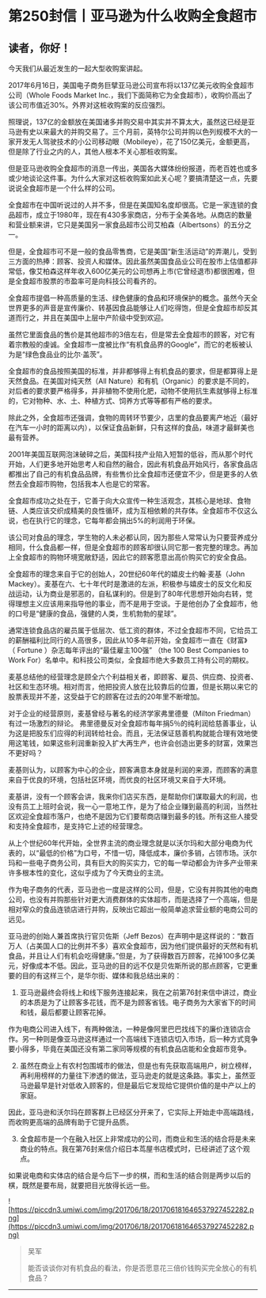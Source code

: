 # 第250封信丨亚马逊为什么收购全食超市

## 读者，你好！

今天我们从最近发生的一起大型收购案讲起。

2017年6月16日，美国电子商务巨擘亚马逊公司宣布将以137亿美元收购全食超市公司（Whole Foods Market Inc.，我们下面简称它为全食超市），收购价高出了该公司市值近30%。外界对这桩收购案的反应强烈。

照理说，137亿的金额放在美国诸多并购交易中其实并不算太大，虽然这已经是亚马逊有史以来最大的并购交易了。三个月前，英特尔公司并购以色列规模不大的一家开发无人驾驶技术的小公司移动眼（Mobileye），花了150亿美元，金额更高，但是除了行业之内的人，其他人根本不关心那桩收购案。

但是亚马逊收购全食超市的消息一传出，美国各大媒体纷纷报道，而老百姓也或多或少地谈论这件事。为什么大家对这桩收购案如此关心呢？要搞清楚这一点，先要说说全食超市是一个什么样的公司。

全食超市在中国听说过的人并不多，但是在美国知名度却很高。它是一家连锁的食品超市，成立于1980年，现在有430多家商店，分布于全美各地。从商店的数量和营业额来讲，它只是美国另一家食品超市公司艾柏森（Albertsons）的五分之一。

但是，全食超市可不是一般的食品零售商，它是美国“新生活运动”的弄潮儿，受到三方面的热捧：顾客、投资人和媒体。因此虽然美国食品业公司在股市上估值都非常低，像艾柏森这样年收入600亿美元的公司想再上市(它曾经退市)都很困难，但是全食超市股票的市盈率可是向科技公司看齐的。

全食超市提倡一种高质量的生活、绿色健康的食品和环境保护的概念。虽然今天全世界更多的声音是宣传廉价、转基因食品能够让人们吃得饱，但是全食超市却反其道而行之，并且在美国中上层中产阶级中受到欢迎。

虽然它里面食品的售价是其他超市的3倍左右，但是常去全食超市的顾客，对它有着宗教般的虔诚。全食超市一度被比作“有机食品界的Google”，而它的老板被认为是“绿色食品业的比尔·盖茨”。 

全食超市的食品按照美国的标准，并非都够得上有机食品的要求，但是都算得上是天然食品。在美国对纯天然（All Nature）和有机（Organic）的要求是不同的，对后者的要求要严格得多，并非植物不使用化肥，动物不使用抗生素就够得上标准的，它对物种、水、土、种植方式、饲养方式等等都有严格的要求。

除此之外，全食超市还强调，食物的周转环节要少，店里的食品要离产地近（最好在汽车一小时的距离以内），以保证食品新鲜，只有这样的食品，味道才最鲜美也最有营养。

2001年美国互联网泡沫破碎之后，美国科技产业陷入短暂的低谷，而从那个时代开始，人们更多地开始思考人和自然的融合，因此有机食品开始风行，各家食品店都推出了自己的有机食品品牌，有些售价比全食超市还便宜不少，但是更多的人依然去全食超市购物，包括我本人也是它的常客。

全食超市成功之处在于，它善于向大众宣传一种生活观念，其核心是地球、食物链、人类应该交织成精美的良性循环，成为互相依赖的共存体。全食超市不仅这么说，也在执行它的理念，它每年都会捐出5%的利润用于环保。

该公司对食品的理念，学生物的人未必都认同，因为那些人常常认为只要营养成分相同，什么食品都一样，但是全食超市的顾客却很认同它那一套完整的理念。再加上全食超市的购物环境宽敞舒适，因此它的顾客愿意出高价购买它的安全食品。

全食超市的理念来自于它的创始人，20世纪60年代的嬉皮士约翰·麦基（John Mackey）。麦基在六、七十年代时是激进的左派，积极参与嬉皮士的反文化和反战运动，认为商业是邪恶的，自私谋利的。但是到了80年代思想开始向右转，觉得理想主义应该用来指导他的事业，而不是用于空谈。于是他创办了全食超市，他的口号是“健康的食品，强健的人类，生机勃勃的星球”。 

通常连锁食品店的雇员属于低层次、低工资的群体，不过全食超市不同，它给员工的薪酬福利比同行的人高很多，因此从10多年前开始，全食超市一直在《财富》（ Fortune ）杂志每年评出的“最佳雇主100强” （the 100 Best Companies to Work For）名单中。和科技公司类似，全食超市绝大多数员工持有公司的期权。

麦基总结他的经营理念是顾全六个利益相关者，即顾客、雇员、供应商、投资者、社区和生态环境。相对而言，他把投资人放在比较靠后的位置，但是长期以来它的股票表现并不差，这受益于它的顾客在过去的20年里不断增加。

对于企业的经营原则，麦基曾经与著名的经济学家弗里德曼（Milton Friedman）有过一场激烈的辩论。 弗里德曼反对全食超市每年捐5％的纯利润给慈善事业，认为这是把股东们应得的利润转给社会。而且，无法保证慈善机构就能合理有效地使用这笔钱，如果这些利润重新投入扩大再生产，也许会创造出更多的财富，效果岂不更好吗？

麦基则认为，以顾客为中心的企业，顾客满意本身就是利润的来源，而顾客的满意来自于优良的环境，包括社区环境，而优良的社区环境又来自于大环境。

麦基讲，没有一个顾客会讲，我来你们店买东西，是帮助你们谋取最大的利润，也没有员工上班时会说，我一心一意地工作，是为了给企业赚到最高的利润，当然社区欢迎全食超市落户，也绝不是因为它们要帮商店赚到最多的钱。所有这些人接受和支持全食超市，是支持它上述的经营理念。

从上个世纪60年代开始，全世界主流的商业理念就是以沃尔玛和大部分电商为代表的，以“最低的价格”为口号，不惜一切，降低成本，廉价多销，占领市场。沃尔玛和一些电子商务公司，具有巨大的购买实力，它的每一举动都会为许多产业带来许多根本性的变化，这似乎成为了今天商业的主流。

作为电子商务的代表，亚马逊也一度是这样的公司，但是，它没有并购其他的电商公司，也没有并购那些针对更大消费群体的实体超市，而是选择了一个高端，但是相对窄众的食品连锁店进行并购，反映出它超出一般简单追求营业额的电商公司的远见。

亚马逊的创始人兼首席执行官贝佐斯（Jeff Bezos）在声明中是这样说的：“数百万人（占美国人口的比例并不多）喜欢全食超市，因为他们提供最好的天然和有机食品，并且让人们有机会吃得健康。”但是，为了获得数百万顾客，花掉100多亿美元，好像成本不低。因此，亚马逊的目的远不仅是贝佐斯所说的那点顾客，它更重要的目的有这样三个，是华尔街、媒体和我总结出来的：

1. 亚马逊最终会将线上和线下服务连接起来，我在之前第76封来信中讲过，商业的本质是为了让顾客多花钱，而不是为顾客省钱。电子商务为大家省下的时间和钱，最后都要让顾客花掉。

作为电商公司进入线下，有两种做法，一种是像阿里巴巴找线下的廉价连锁店合作。另一种则是像亚马逊这样通过一个高端线下连锁店切入市场，后一种方式竞争要小得多，毕竟在美国还没有第二家同等规模的有机食品店能和全食超市竞争。

2. 虽然在商业上有农村包围城市的做法，但是也有先获取高端用户，树立榜样，再利用榜样的力量往下渗透的做法，亚马逊走的就是这条路。事实上，虽然亚马逊最早是针对低收入顾客的，但是最后它发现给它提供价值的是中产以上的家庭。

因此，亚马逊和沃尔玛在顾客群上已经区分开来了，它实际上开始走中高端路线，而收购更高端的品牌有助于它提升品质。

3. 全食超市是一个在融入社区上非常成功的公司，而商业和生活的结合将是未来商业的特点。我在第76封来信介绍日本茑屋书店模式时，已经讲述了这个观点。

如果说电商和实体店的结合是今后下一步的棋，而和生活的结合则是两步以后的棋，既然是要布局，就要把目光放得长远一些。

![https://piccdn3.umiwi.com/img/201706/18/201706181646537927452282.png](https://piccdn3.umiwi.com/img/201706/18/201706181646537927452282.png)

> 吴军
> 
> 能否谈谈你对有机食品的看法，你是否愿意花三倍价钱购买完全放心的有机食品？

---
